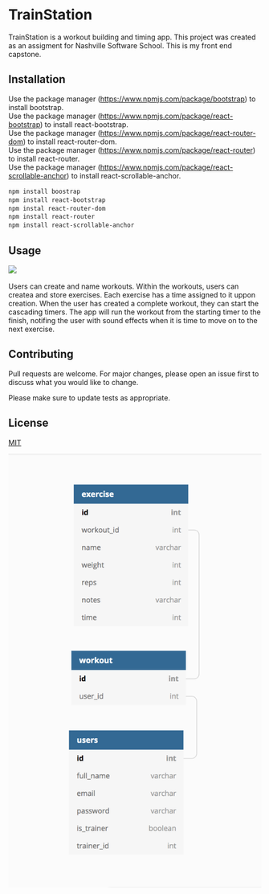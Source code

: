 # TrainStation

TrainStation is a workout building and timing app. This project was created as an assigment for Nashville Software School. This is my front end capstone.

## Installation

Use the package manager (https://www.npmjs.com/package/bootstrap) to install bootstrap.<br>
Use the package manager (https://www.npmjs.com/package/react-bootstrap) to install react-bootstrap.<br>
Use the package manager (https://www.npmjs.com/package/react-router-dom) to install react-router-dom.<br>
Use the package manager (https://www.npmjs.com/package/react-router) to install react-router.<br>
Use the package manager (https://www.npmjs.com/package/react-scrollable-anchor) to install react-scrollable-anchor.<br>


```bash
npm install boostrap
npm install react-bootstrap
npm instal react-router-dom
npm install react-router
npm install react-scrollable-anchor
```

## Usage

![](public/TrainStation_Giphy.gif)

Users can create and name workouts. Within the workouts, users can createa and store exercises. Each exercise has a time assigned to it uppon creation. When the user has created a complete workout, they can start the cascading timers. The app will run the workout from the starting timer to the finish, notifing the user with sound effects when it is time to move on to the next exercise.

## Contributing
Pull requests are welcome. For major changes, please open an issue first to discuss what you would like to change.

Please make sure to update tests as appropriate.

## License
[MIT](https://choosealicense.com/licenses/mit/)




![ERD](public/trainstation_ERD.png?raw=true "Title")

